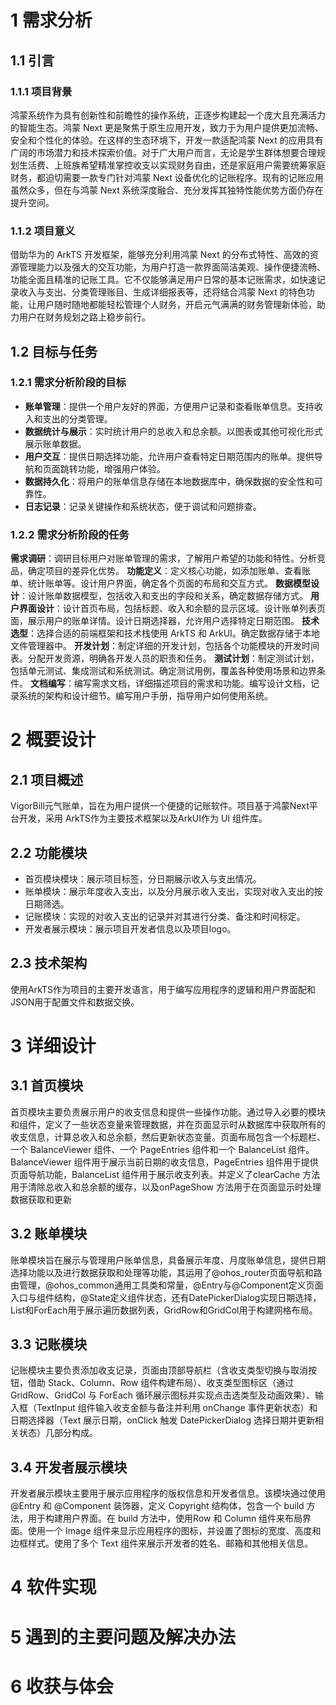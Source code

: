 # 1 需求分析

## 1.1 引言

### 1.1.1 项目背景

鸿蒙系统作为具有创新性和前瞻性的操作系统，正逐步构建起一个庞大且充满活力的智能生态。鸿蒙 Next 更是聚焦于原生应用开发，致力于为用户提供更加流畅、安全和个性化的体验。在这样的生态环境下，开发一款适配鸿蒙 Next 的应用具有广阔的市场潜力和技术探索价值。对于广大用户而言，无论是学生群体想要合理规划生活费、上班族希望精准掌控收支以实现财务自由，还是家庭用户需要统筹家庭财务，都迫切需要一款专门针对鸿蒙 Next 设备优化的记账程序。现有的记账应用虽然众多，但在与鸿蒙 Next 系统深度融合、充分发挥其独特性能优势方面仍存在提升空间。
### 1.1.2 项目意义

借助华为的 ArkTS 开发框架，能够充分利用鸿蒙 Next 的分布式特性、高效的资源管理能力以及强大的交互功能，为用户打造一款界面简洁美观、操作便捷流畅、功能全面且精准的记账工具。它不仅能够满足用户日常的基本记账需求，如快速记录收入与支出、分类管理账目、生成详细报表等，还将结合鸿蒙 Next 的特色功能，让用户随时随地都能轻松管理个人财务，开启元气满满的财务管理新体验，助力用户在财务规划之路上稳步前行。

## 1.2 目标与任务

### 1.2.1 需求分析阶段的目标

- **账单管理**：提供一个用户友好的界面，方便用户记录和查看账单信息。支持收入和支出的分类管理。
- **数据统计与展示**：实时统计用户的总收入和总余额。以图表或其他可视化形式展示账单数据。
- **用户交互**：提供日期选择功能，允许用户查看特定日期范围内的账单。提供导航和页面跳转功能，增强用户体验。
- **数据持久化**：将用户的账单信息存储在本地数据库中，确保数据的安全性和可靠性。
- **日志记录**：记录关键操作和系统状态，便于调试和问题排查。


### 1.2.2 需求分析阶段的任务

**需求调研**：调研目标用户对账单管理的需求，了解用户希望的功能和特性。分析竞品，确定项目的差异化优势。
**功能定义**：定义核心功能，如添加账单、查看账单、统计账单等。设计用户界面，确定各个页面的布局和交互方式。
**数据模型设计**：设计账单数据模型，包括收入和支出的字段和关系，确定数据存储方式。
**用户界面设计**：设计首页布局，包括标题、收入和余额的显示区域。设计账单列表页面，展示用户的账单详情。设计日期选择器，允许用户选择特定日期范围。
**技术选型**：选择合适的前端框架和技术栈使用 ArkTS 和 ArkUI。确定数据存储于本地文件管理器中。
**开发计划**：制定详细的开发计划，包括各个功能模块的开发时间表。分配开发资源，明确各开发人员的职责和任务。
**测试计划**：制定测试计划，包括单元测试、集成测试和系统测试。确定测试用例，覆盖各种使用场景和边界条件。
**文档编写**：编写需求文档，详细描述项目的需求和功能。编写设计文档，记录系统的架构和设计细节。编写用户手册，指导用户如何使用系统。

# 2 概要设计

## 2.1 项目概述

VigorBill元气账单，旨在为用户提供一个便捷的记账软件。项目基于鸿蒙Next平台开发，采用 ArkTS作为主要技术框架以及ArkUI作为 UI 组件库。

## 2.2 功能模块

- 首页模块模块：展示项目标签，分日期展示收入与支出情况。
- 账单模块：展示年度收入支出，以及分月展示收入支出，实现对收入支出的按日期筛选。
- 记账模块：实现的对收入支出的记录并对其进行分类、备注和时间标定。
- 开发者展示模块：展示项目开发者信息以及项目logo。


## 2.3 技术架构

使用ArkTS作为项目的主要开发语言，用于编写应用程序的逻辑和用户界面配和JSON用于配置文件和数据交换。

# 3 详细设计

## 3.1 首页模块

首页模块主要负责展示用户的收支信息和提供一些操作功能。通过导入必要的模块和组件，定义了一些状态变量来管理数据，并在页面显示时从数据库中获取所有的收支信息，计算总收入和总余额，然后更新状态变量。页面布局包含一个标题栏、一个 BalanceViewer 组件、一个 PageEntries 组件和一个 BalanceList 组件。BalanceViewer 组件用于展示当前日期的收支信息，PageEntries 组件用于提供页面导航功能，BalanceList 组件用于展示收支列表。并定义了clearCache 方法用于清除总收入和总余额的缓存，以及onPageShow 方法用于在页面显示时处理数据获取和更新

## 3.2 账单模块

账单模块旨在展示与管理用户账单信息，具备展示年度、月度账单信息，提供日期选择功能以及进行数据获取和处理等功能，其运用了@ohos_router页面导航和路由管理，@ohos_common通用工具类和常量，@Entry与@Component定义页面入口与组件结构，@State定义组件状态，还有DatePickerDialog实现日期选择，List和ForEach用于展示遍历数据列表，GridRow和GridCol用于构建网格布局。

## 3.3 记账模块

记账模块主要负责添加收支记录，页面由顶部导航栏（含收支类型切换与取消按钮，借助 Stack、Column、Row 组件构建布局）、收支类型图标区（通过 GridRow、GridCol 与 ForEach 循环展示图标并实现点击选类型及动画效果）、输入框（TextInput 组件输入收支金额与备注并利用 onChange 事件更新状态）和日期选择器（Text 展示日期，onClick 触发 DatePickerDialog 选择日期并更新相关状态）几部分构成。

## 3.4 开发者展示模块

开发者展示模块主要用于展示应用程序的版权信息和开发者信息。该模块通过使用 @Entry 和 @Component 装饰器，定义 Copyright 结构体，包含一个 build 方法，用于构建用户界面。在 build 方法中，使用Row 和 Column 组件来布局界面。使用一个 Image 组件来显示应用程序的图标，并设置了图标的宽度、高度和边框样式。使用了多个 Text 组件来展示开发者的姓名、邮箱和其他相关信息。

# 4 软件实现



# 5 遇到的主要问题及解决办法



# 6 收获与体会


